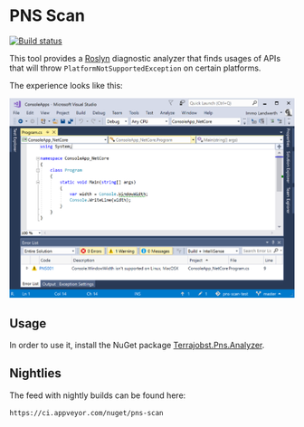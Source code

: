 # PNS Scan

[![Build status](https://ci.appveyor.com/api/projects/status/7flj8m2ko6jh9ng5/branch/master?svg=true)](https://ci.appveyor.com/project/terrajobst/pns-scan/branch/master)

This tool provides a [Roslyn](https://github.com/dotnet/roslyn) diagnostic analyzer
that finds usages of APIs that will throw `PlatformNotSupportedException`
on certain platforms.

The experience looks like this:

![](docs/screenshot.png)

## Usage

In order to use it, install the NuGet package [Terrajobst.Pns.Analyzer](https://www.nuget.org/packages/terrajobst.pns.analyzer).

## Nightlies

The feed with nightly builds can be found here:

```
https://ci.appveyor.com/nuget/pns-scan
```

